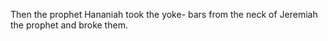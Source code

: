 Then the prophet Hananiah took the yoke- bars from the neck of Jeremiah the prophet and broke them.
